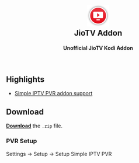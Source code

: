 <h2 align="center">
  <br>
  <a href="https://github.com/botallen/repository.botallen/tree/master/plugin.video.jiotv"><img src="resources/icon.png" height="60" width="60"></a>
  <br>
  JioTV Addon
  <br>
</h2>

<h4 align="center">Unofficial JioTV Kodi Addon</h4>

<br>

## Highlights

- [Simple IPTV PVR addon support](#pvr-setup)

## Download

[**Download**](https://github.com/botallen/repository.botallen/raw/master/plugin.video.jiotv/plugin.video.jiotv-1.0.6.zip) the `.zip` file.

### PVR Setup

Settings -> Setup -> Setup Simple IPTV PVR
